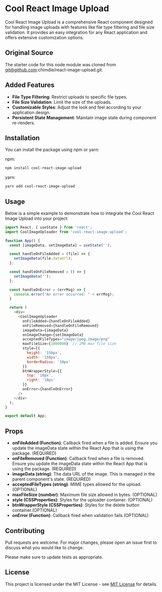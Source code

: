 # Cool React Image Upload

Cool React Image Upload is a comprehensive React component designed for handling image uploads with features like file type filtering and file size validation. It provides an easy integration for any React application and offers extensive customization options.

## Original Source

The starter code for this node module was cloned from git@github.com:chimdie/react-image-upload.git.

## Added Features

- **File Type Filtering**: Restrict uploads to specific file types.
- **File Size Validation**: Limit the size of the uploads.
- **Customizable Styles**: Adjust the look and feel according to your application design.
- **Persistent State Management**: Maintain image state during component re-renders.

## Installation

You can install the package using npm or yarn:

npm:

```bash
npm install cool-react-image-upload
```

yarn:

```bash
yarn add cool-react-image-upload
```

## Usage

Below is a simple example to demonstrate how to integrate the Cool React Image Upload into your project:

```javascript
import React, { useState } from 'react';
import CoolImageUploader from 'cool-react-image-upload';

function App() {
  const [imageData, setImageData] = useState('');

  const handleOnFileAdded = (file) => {
    setImageData(file.dataUrl);
  };

  const handleOnFileRemoved = () => {
    setImageData('');
  };

  const handleOnError = (errMsg) => {
    console.error("An error occurred: " + errMsg);
  }

  return (
    <div>
      <CoolImageUploader
        onFileAdded={handleOnFileAdded}
        onFileRemoved={handleOnFileRemoved}
        imageData={imageData}
        onImageChange={setImageData}
        acceptedFileTypes="image/jpeg,image/png"
        maxFileSize={1000000}  // 1MB max file size
        style={{
          height: '150px',
          width: '150px',
          borderRadius: '10px'
        }}
        btnWrapperStyle={{
          top: '10px',
          right: '10px'
        }}
        onError={handleOnError}
      />
    </div>
  );
}

export default App;
```

## Props

- **onFileAdded (Function)**: Callback fired when a file is added. Ensure you update the imageData state within the React App that is using the package. (REQUIRED)
- **onFileRemoved (Function)**: Callback fired when a file is removed. Ensure you update the imageData state within the React App that is using the package. (REQUIRED)
- **imageData (string)**: The data URL of the image. This is managed in the parent component's state. (REQUIRED)
- **acceptedFileTypes (string)**: MIME types allowed for the upload. (OPTIONAL)
- **maxFileSize (number)**: Maximum file size allowed in bytes. (OPTIONAL)
- **style (CSSProperties)**: Styles for the uploader container. (OPTIONAL)
- **btnWrapperStyle (CSSProperties)**: Styles for the delete button container.(OPTIONAL)
- **onError (Function)**: Callback fired when validation fails.(OPTIONAL)


## Contributing

Pull requests are welcome. For major changes, please open an issue first to discuss what you would like to change.

Please make sure to update tests as appropriate.

## License

This project is licensed under the MIT License - see [MIT License](https://opensource.org/licenses/MIT) for details.